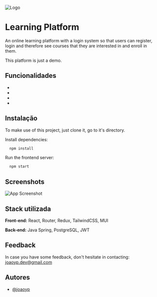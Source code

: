 ![Logo](https://imgur.com/tIUs4eu.png)

# Learning Platform

An online learning platform with a login system so that users can register, login and therefore see courses that they are interested in and enroll in them.

This platform is just a demo.

## Funcionalidades

-
-
-
-

## Instalação

To make use of this project, just clone it, go to it's directory.

Install dependencies:

```bash
  npm install
```

Run the frontend server:

```bash
  npm start
```

## Screenshots

![App Screenshot](https://imgur.com/tIUs4eu.png)

## Stack utilizada

**Front-end:** React, Router, Redux, TailwindCSS, MUI

**Back-end:** Java Spring, PostgreSQL, JWT

## Feedback

In case you have some feedback, don't hesitate in contacting: joaoyp.dev@gmail.com

## Autores

- [@joaoyp](https://www.github.com/joaoyp)
